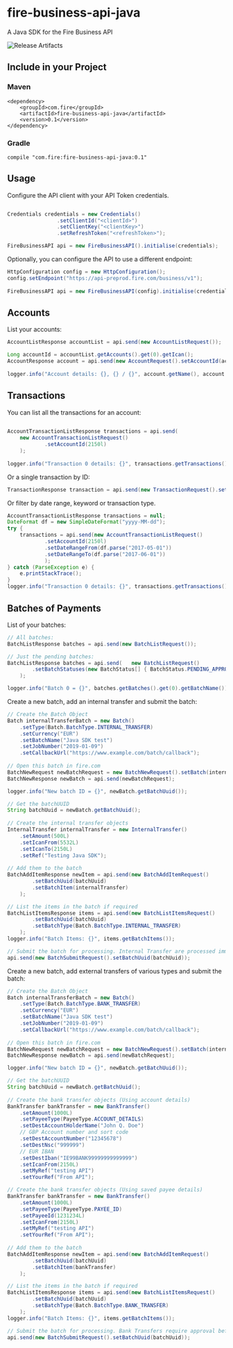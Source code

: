 # fire-business-api-java
A Java SDK for the Fire Business API

![Release Artifacts][Badge-Sonatype]

## Include in your Project
### Maven

```
<dependency>
	<groupId>com.fire</groupId>
	<artifactId>fire-business-api-java</artifactId>
	<version>0.1</version>
</dependency>
```

### Gradle

```
compile "com.fire:fire-business-api-java:0.1"
```

## Usage
Configure the API client with your API Token credentials. 

```java

Credentials credentials = new Credentials()
				.setClientId("<clientId>")
				.setClientKey("<clientKey>")
				.setRefreshToken("<refreshToken>");

FireBusinessAPI api = new FireBusinessAPI().initialise(credentials);
```

Optionally, you can configure the API to use a different endpoint:

```java
HttpConfiguration config = new HttpConfiguration();
config.setEndpoint("https://api-preprod.fire.com/business/v1");
		
FireBusinessAPI api = new FireBusinessAPI(config).initialise(credentials);
```

## Accounts
List your accounts:

```java
AccountListResponse accountList = api.send(new AccountListRequest());

Long accountId = accountList.getAccounts().get(0).getIcan();
AccountResponse account = api.send(new AccountRequest().setAccountId(accountId));
	
logger.info("Account details: {}, {} / {}", account.getName(), account.getCbic(), account.getCiban());
```

## Transactions
You can list all the transactions for an account: 

```java
	
AccountTransactionListResponse transactions = api.send(
	new AccountTransactionListRequest()
			.setAccountId(2150l)
	);
	
logger.info("Transaction 0 details: {}", transactions.getTransactions().get(0).getType());   
```

Or a single transaction by ID: 

```java
TransactionResponse transaction = api.send(new TransactionRequest().setTransactionId(203162l));
```

Or filter by date range, keyword or transaction type. 

```java
AccountTransactionListResponse transactions = null;
DateFormat df = new SimpleDateFormat("yyyy-MM-dd");
try {
	transactions = api.send(new AccountTransactionListRequest()
			.setAccountId(2150l)
			.setDateRangeFrom(df.parse("2017-05-01"))
			.setDateRangeTo(df.parse("2017-06-01"))
			);
} catch (ParseException e) {
	e.printStackTrace();
}
logger.info("Transaction 0 details: {}", transactions.getTransactions().get(0).getType());
```

## Batches of Payments
List of your batches:

```java
// All batches:
BatchListResponse batches = api.send(new BatchListRequest());

// Just the pending batches:
BatchListResponse batches = api.send(	new BatchListRequest()
		.setBatchStatuses(new BatchStatus[] { BatchStatus.PENDING_APPROVAL, BatchStatus.PENDING_PARENT_BATCH_APPROVAL })
	);

logger.info("Batch 0 = {}", batches.getBatches().get(0).getBatchName());
```

Create a new batch, add an internal transfer and submit the batch:
 
```java
// Create the Batch Object
Batch internalTransferBatch = new Batch()
	.setType(Batch.BatchType.INTERNAL_TRANSFER)
	.setCurrency("EUR")
	.setBatchName("Java SDK test")
	.setJobNumber("2019-01-09")
	.setCallbackUrl("https://www.example.com/batch/callback");
    
// Open this batch in fire.com
BatchNewRequest newBatchRequest = new BatchNewRequest().setBatch(internalTransferBatch);
BatchNewResponse newBatch = api.send(newBatchRequest);

logger.info("New batch ID = {}", newBatch.getBatchUuid());

// Get the batchUUID
String batchUuid = newBatch.getBatchUuid();
		              
// Create the internal transfer objects  
InternalTransfer internalTransfer = new InternalTransfer()
	.setAmount(500L)
	.setIcanFrom(5532L)
	.setIcanTo(2150L)
	.setRef("Testing Java SDK");
		
// Add them to the batch
BatchAddItemResponse newItem = api.send(new BatchAddItemRequest()
		.setBatchUuid(batchUuid)
		.setBatchItem(internalTransfer)
	);

// List the items in the batch if required
BatchListItemsResponse items = api.send(new BatchListItemsRequest()
		.setBatchUuid(batchUuid)
		.setBatchType(Batch.BatchType.INTERNAL_TRANSFER)
	);
logger.info("Batch Items: {}", items.getBatchItems());

// Submit the batch for processing. Internal Transfer are processed immediately.         
api.send(new BatchSubmitRequest().setBatchUuid(batchUuid));
```
 
Create a new batch, add external transfers of various types and submit the batch:
 
```java
// Create the Batch Object
Batch internalTransferBatch = new Batch()
	.setType(Batch.BatchType.BANK_TRANSFER)
	.setCurrency("EUR")
	.setBatchName("Java SDK test")
	.setJobNumber("2019-01-09")
	.setCallbackUrl("https://www.example.com/batch/callback");
    
// Open this batch in fire.com
BatchNewRequest newBatchRequest = new BatchNewRequest().setBatch(internalTransferBatch);
BatchNewResponse newBatch = api.send(newBatchRequest);

logger.info("New batch ID = {}", newBatch.getBatchUuid());

// Get the batchUUID
String batchUuid = newBatch.getBatchUuid();
		              
// Create the bank transfer objects (Using account details)
BankTransfer bankTransfer = new BankTransfer()
	.setAmount(1000L)
	.setPayeeType(PayeeType.ACCOUNT_DETAILS)
	.setDestAccountHolderName("John Q. Doe")
	// GBP Account number and sort code
	.setDestAccountNumber("12345678")
	.setDestNsc("999999")
	// EUR IBAN
	.setDestIban("IE99BANK99999999999999")
	.setIcanFrom(2150L)
	.setMyRef("testing API")
	.setYourRef("From API");

// Create the bank transfer objects (Using saved payee details)
BankTransfer bankTransfer = new BankTransfer()
	.setAmount(1000L)
	.setPayeeType(PayeeType.PAYEE_ID)
	.setPayeeId(1231234L)
	.setIcanFrom(2150L)
	.setMyRef("testing API")
	.setYourRef("From API");
			
// Add them to the batch
BatchAddItemResponse newItem = api.send(new BatchAddItemRequest()
		.setBatchUuid(batchUuid)
		.setBatchItem(bankTransfer)
	);

// List the items in the batch if required
BatchListItemsResponse items = api.send(new BatchListItemsRequest()
		.setBatchUuid(batchUuid)
		.setBatchType(Batch.BatchType.BANK_TRANSFER)
	);
logger.info("Batch Items: {}", items.getBatchItems());

// Submit the batch for processing. Bank Transfers require approval before they are processed.         
api.send(new BatchSubmitRequest().setBatchUuid(batchUuid));
```
 
[Badge-Sonatype]: https://img.shields.io/nexus/r/https/oss.sonatype.org/com.fire/fire-business-api-java.svg "Sonatype Releases"

 